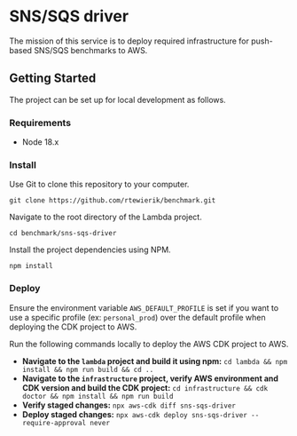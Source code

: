 # SNS/SQS driver
The mission of this service is to deploy required infrastructure for push-based SNS/SQS benchmarks to AWS.

## Getting Started
The project can be set up for local development as follows.

### Requirements
* Node 18.x

### Install
Use Git to clone this repository to your computer.

```
git clone https://github.com/rtewierik/benchmark.git
```

Navigate to the root directory of the Lambda project.

``
cd benchmark/sns-sqs-driver
``

Install the project dependencies using NPM.

```
npm install
```

### Deploy

Ensure the environment variable `AWS_DEFAULT_PROFILE` is set if you want to use a specific profile (ex: `personal_prod`) over the default profile when deploying the CDK project to AWS.

Run the following commands locally to deploy the AWS CDK project to AWS.

* **Navigate to the `lambda` project and build it using npm:** `cd lambda && npm install && npm run build && cd ..`
* **Navigate to the `infrastructure` project, verify AWS environment and CDK version and build the CDK project:** `cd infrastructure && cdk doctor && npm install && npm run build`
* **Verify staged changes:** `npx aws-cdk diff sns-sqs-driver`
* **Deploy staged changes:** `npx aws-cdk deploy sns-sqs-driver --require-approval never`